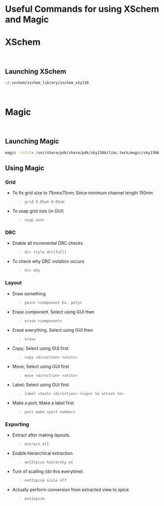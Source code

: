 # Useful Commands for using XSchem and Magic

# XSchem

<br>

## Launching XSchem

```bash
~/.xschem/xschem_library/xschem_sky130
```

<br>

# Magic

<br>

## Launching Magic

```bash
magic -rcfile /usr/share/pdk/share/pdk/sky130A/libs.tech/magic/sky130A.magicrc <file name>.mag
```

## Using Magic

### Grid

* To fix grid size to 75nmx75nm; Since minimum channel length 150nm:

    >`grid 0.05um 0.05um`

* To snap grid size (in GUI)

    > `snap user` 

### DRC

* Enable all incremental DRC checks

    > `drc style drc(full)`

* To check why DRC violation occurs

    > `drc why`

### Layout

* Draw something

    > `paint <component Ex. poly>`

* Erase component. Select using GUI then

    > `erase <component>`

* Erase everything. Select using GUI then

    > `erase`

* Copy; Select using GUI first

    > `copy <direction> <units>`

* Move; Select using GUI first

    > `move <direction> <units>`

* Label; Select using GUI first

    > `label <text> <direction> <layer to attach to>`

* Make a port; Make a label first

    > `port make <port number>`

### Exporting

* Extract after making layouts.

    > `extract all`

* Enable hierarchical extraction.

    > `ext2spice hierarchy on`

* Turn of scalling (do this everytime)

    > `ext2spice scale off`

* Actually perform conversion from extracted view to spice

    > `ext2spice`
